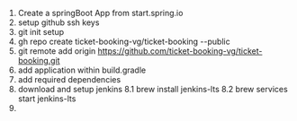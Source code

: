 1. Create a springBoot App from start.spring.io
2. setup github ssh keys
3. git init setup
4. gh repo create ticket-booking-vg/ticket-booking --public
5. git remote add origin https://github.com/ticket-booking-vg/ticket-booking.git
6. add application within build.gradle
7. add required dependencies
8. download and setup jenkins
8.1 brew install jenkins-lts
8.2 brew services start jenkins-lts
9. 